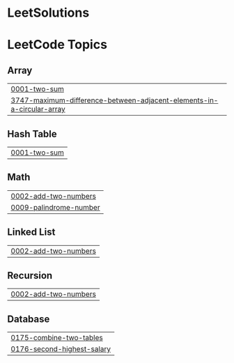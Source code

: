 # LeetSolutions
<!---LeetCode Topics Start-->
# LeetCode Topics
## Array
|  |
| ------- |
| [0001-two-sum](https://github.com/7th-Realm-Labs/LeetSolutions/tree/master/0001-two-sum) |
| [3747-maximum-difference-between-adjacent-elements-in-a-circular-array](https://github.com/7th-Realm-Labs/LeetSolutions/tree/master/3747-maximum-difference-between-adjacent-elements-in-a-circular-array) |
## Hash Table
|  |
| ------- |
| [0001-two-sum](https://github.com/7th-Realm-Labs/LeetSolutions/tree/master/0001-two-sum) |
## Math
|  |
| ------- |
| [0002-add-two-numbers](https://github.com/7th-Realm-Labs/LeetSolutions/tree/master/0002-add-two-numbers) |
| [0009-palindrome-number](https://github.com/7th-Realm-Labs/LeetSolutions/tree/master/0009-palindrome-number) |
## Linked List
|  |
| ------- |
| [0002-add-two-numbers](https://github.com/7th-Realm-Labs/LeetSolutions/tree/master/0002-add-two-numbers) |
## Recursion
|  |
| ------- |
| [0002-add-two-numbers](https://github.com/7th-Realm-Labs/LeetSolutions/tree/master/0002-add-two-numbers) |
## Database
|  |
| ------- |
| [0175-combine-two-tables](https://github.com/7th-Realm-Labs/LeetSolutions/tree/master/0175-combine-two-tables) |
| [0176-second-highest-salary](https://github.com/7th-Realm-Labs/LeetSolutions/tree/master/0176-second-highest-salary) |
<!---LeetCode Topics End-->